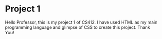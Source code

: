 # Project 1
Hello Professor, this is my project 1 of CS412.
I have used HTML as my main programming language and glimpse of CSS to create this project.
Thank You!
